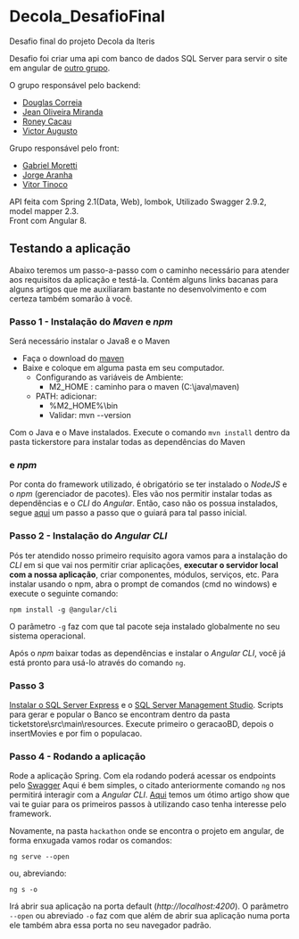 # Decola_DesafioFinal

Desafio final do projeto Decola da Iteris

Desafio foi criar uma api com banco de dados SQL Server para servir o site em angular de [outro grupo](https://github.com/victrmart/ticketstore).  

O grupo responsável pelo backend:

* [Douglas Correia](https://github.com/DouglasCorreiaBrito)
* [Jean Oliveira Miranda](https://github.com/JeanOliveiraMiranda)
* [Roney Cacau](https://github.com/RoneyCacau)
* [Victor Augusto](https://www.linkedin.com/in/victor-augusto-de-souza-444b94122/)

Grupo responsável pelo front:

* [Gabriel Moretti](https://www.linkedin.com/in/gabriel-moretti-caliman-1a3604134/)
* [Jorge Aranha](https://www.linkedin.com/in/jorge-aranha-a5143b60/)
* [Vitor Tinoco](https://github.com/victrmart)

API feita com Spring 2.1(Data, Web), lombok, Utilizado Swagger 2.9.2, model mapper 2.3.  
Front com Angular 8.

## Testando a aplicação

Abaixo teremos um passo-a-passo com o caminho necessário para atender aos requisitos da aplicação e testá-la. Contém alguns links bacanas para alguns artigos que me auxiliaram bastante no desenvolvimento e com certeza também somarão à você.  

### Passo 1 - Instalação do *Maven* e *npm*

Será necessário instalar o Java8 e o Maven
* Faça o download do [maven](http://maven.apache.org/download.cgi)
* Baixe e coloque em alguma pasta em seu computador.  
  * Configurando as variáveis de Ambiente:  
    * M2_HOME : caminho para o maven (C:\java\maven)  
  * PATH: adicionar:  
    * %M2_HOME%\bin
    * Validar: mvn --version

 Com o Java e o Mave instalados. Execute o comando ```mvn install``` dentro da pasta tickerstore para instalar todas as dependências do Maven

### e *npm*

Por conta do framework utilizado, é obrigatório se ter instalado o *NodeJS* e o *npm* (gerenciador de pacotes). Eles vão nos permitir instalar todas as dependências e o *CLI* do *Angular*. Então, caso não os possua instalados, segue [aqui](https://dicasdejavascript.com.br/instalacao-do-nodejs-e-npm-no-windows-passo-a-passo/) um passo a passo que o guiará para tal passo inicial.

### Passo 2 - Instalação do *Angular CLI*

Pós ter atendido nosso primeiro requisito agora vamos para a instalação do *CLI* em si que vai nos permitir criar aplicações, **executar o servidor local com a nossa aplicação**, criar componentes, módulos, serviços, etc. Para instalar usando o npm, abra o prompt de comandos (cmd no windows) e execute o seguinte comando:

```npm
npm install -g @angular/cli
```

O parâmetro ``-g`` faz com que tal pacote seja instalado globalmente no seu sistema operacional.

Após o *npm* baixar todas as dependências e instalar o *Angular CLI*, você já está pronto para usá-lo através do comando ``ng``.

### Passo 3

[Instalar o SQL Server Express](https://www.microsoft.com/pt-br/download/details.aspx?id=55994) e o [SQL Server Management Studio](https://docs.microsoft.com/pt-br/sql/ssms/download-sql-server-management-studio-ssms?view=sql-server-ver15). Scripts para gerar e popular o Banco se encontram dentro da pasta ticketstore\src\main\resources. Execute primeiro o geracaoBD, depois o insertMovies e por fim o populacao.

### Passo 4 - Rodando a aplicação

Rode a aplicação Spring. Com ela rodando poderá acessar os endpoints pelo [Swagger](http://localhost:8080/swagger-ui.html)
Aqui é bem simples, o citado anteriormente comando ``ng`` nos permitirá interagir com a *Angular CLI*. [Aqui](https://www.devmedia.com.br/angular-cli-como-criar-e-executar-um-projeto-angular/38246) temos um ótimo artigo show que vai te guiar para os primeiros passos à utilizando caso tenha interesse pelo framework.

Novamente, na pasta ``hackathon`` onde se encontra o projeto em angular, de forma enxugada vamos rodar os comandos:

```angular
ng serve --open
```

ou, abreviando:

```angular
ng s -o
```

Irá abrir sua aplicação na porta default (*http://localhost:4200*). O parâmetro ``--open`` ou abreviado `-o` faz com que além de abrir sua aplicação numa porta ele também abra essa porta no seu navegador padrão.
